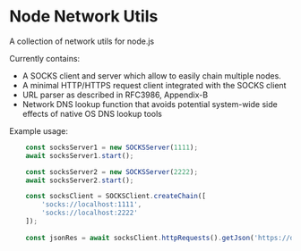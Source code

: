 # Node Network Utils 

A collection of network utils for node.js

Currently contains:

- A SOCKS client and server which allow to easily chain multiple nodes.
- A minimal HTTP/HTTPS request client integrated with the SOCKS client
- URL parser as described in RFC3986, Appendix-B
- Network DNS lookup function that avoids potential system-wide side effects of native OS DNS lookup tools 

Example usage:
```javascript
    const socksServer1 = new SOCKSServer(1111);
    await socksServer1.start();

    const socksServer2 = new SOCKSServer(2222);
    await socksServer2.start();

    const socksClient = SOCKSClient.createChain([
        'socks://localhost:1111', 
        'socks://localhost:2222'
    ]);
       
    const jsonRes = await socksClient.httpRequests().getJson('https://dummyjson.com/test');
```